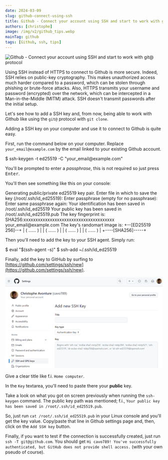 ```yaml
---
date: 2024-03-09
slug: github-connect-using-ssh
title: Github - Connect your account using SSH and start to work with git@ protocol
authors: [christophe]
image: /img/v2/github_tips.webp
mainTag: github
tags: [Github, ssh, tips]
---
```

![Github - Connect your account using SSH and start to work with git@ protocol](/img/v2/github_tips.webp)

Using SSH instead of HTTPS to connect to Github is more secure. Indeed, SSH relies on public-key cryptography. This makes unauthorized access much harder compared to a password, which can be stolen through phishing or brute-force attacks. Also, HTTPS transmits your username and password (encrypted) over the network, which can be intercepted in a Man-in-the-Middle (MITM) attack. SSH doesn't transmit passwords after the initial setup.

Let's see how to add a SSH key and, from now, being able to work with Github like using the `git@` protocol with `git clone`.

<!-- truncate -->

Adding a SSH key on your computer and use it to connect to Github is quite easy.

First, run the command below on your computer. Replace `your_email@example.com` by the email linked to your existing Github account.

<Terminal>
$ ssh-keygen -t ed25519 -C "your_email@example.com"
</Terminal>

You'll be prompted to enter a *passphrase*, this is not required so just press <kbd>Enter</kbd>.

You'll then see something like this on your console:

<Terminal>
Generating public/private ed25519 key pair.
Enter file in which to save the key (/root/.ssh/id_ed25519):
Enter passphrase (empty for no passphrase):
Enter same passphrase again:
Your identification has been saved in /root/.ssh/id_ed25519
Your public key has been saved in /root/.ssh/id_ed25519.pub
The key fingerprint is:
SHA256:xxxxxxxxxxxxxxxxxxxxxxxxxxxxxxxxxxxxxx your_email@example.com
The key's randomart image is:
+--[ED25519 256]--+
| ( ...... )      |
| ( ...... )      |
| ( ...... )      |
| ( ...... )      |
+----[SHA256]-----+
</Terminal>

Then you'll need to add the key to your SSH agent. Simply run:

<Terminal>
$ eval "$(ssh-agent -s)"
$ ssh-add ~/.ssh/id_ed25519
</Terminal>

Finally, add the key to GitHub by surfing to [https://github.com/settings/ssh/new](https://github.com/settings/ssh/new).

![Github - Add SSH key](./images/ssh_add_key.png)

Give a clear title like f.i. `Home computer`.

In the `Key` textarea, you'll need to paste there your **public** key.

Take a look on what you got on screen previously when running the `ssh-keygen` command. The public key path was mentioned; f.i., `Your public key has been saved in /root/.ssh/id_ed25519.pub`.

So, just run `cat /root/.ssh/id_ed25519.pub` in your Linux console and you'll get the key value. Copy/paste that line in Github settings page and, then, click on the `Add SSH key` button.

Finally, if you want to test if the connection is successfully created, just run `ssh -T git@github.com`. You should get `Hi cavo789! You've successfully authenticated, but GitHub does not provide shell access.` (with your own pseudo of course).
